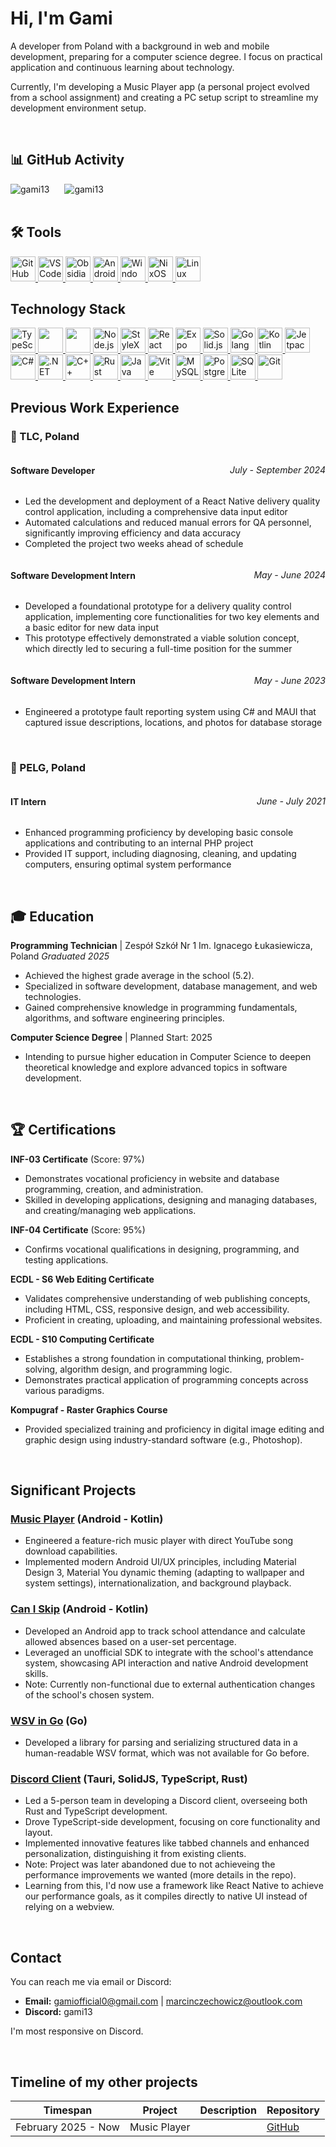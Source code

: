 # Hi, I'm Gami

A developer from Poland with a background in web and mobile development, preparing for a computer science degree. I focus on practical application and continuous learning about technology.

Currently, I'm developing a Music Player app (a personal project evolved from a school assignment) and creating a PC setup script to streamline my development environment setup.

<br>


## 📊 GitHub Activity
<div>
<img src="https://github-readme-streak-stats.herokuapp.com/?user=Gami13&theme=transparent&hide_border=false" alt="gami13" style="margin-right: 20px;" />
<img src="https://github-readme-stats.vercel.app/api/top-langs/?username=Gami13&layout=compact&theme=transparent&hide=html,css,powershell&langs_count=8" alt="gami13" />
</div>

<br>


## 🛠️ Tools
<!-- Github -->
<a href="https://github.com" target="_blank"> 
<img alt="GitHub" src="https://custom-icon-badges.demolab.com/badge/GitHub-181717.svg?style=flat-square&logo=github" height="40"/>
</a> 
<!-- VSCode -->
<a href="https://code.visualstudio.com/" target="_blank"> 
<img src="https://custom-icon-badges.demolab.com/badge/VSCode-001d30.svg?style=flat-square&logo=vscodeColored" alt="VSCode"  height="40"/> 
</a> 
<!-- Obsidian -->
<a href="https://obsidian.md/" target="_blank"> 
<img src="https://custom-icon-badges.demolab.com/badge/Obsidian-381a6d.svg?style=flat-square&logo=obsidianColored" alt="Obsidian"  height="40"/> 
</a>
<!-- Android Studio -->
<a href="https://developer.android.com/studio" target="_blank"> 
<img src="https://custom-icon-badges.demolab.com/badge/Android%20Studio-gray.svg?style=flat-square&logo=androidStudioColored" height="40"  alt="Android Studio" />
</a>
<!-- Windows -->
<a href="https://www.microsoft.com/en-us/windows" target="_blank">
<img src="https://custom-icon-badges.demolab.com/badge/Windows-0078D4.svg?style=flat-square&logo=windows11&logoColor=white" height="40"  alt="Windows" />
</a>
<!-- NixOS -->
<a href="https://nixos.org/" target="_blank">
<img src="https://custom-icon-badges.demolab.com/badge/NixOS-13254a.svg?style=flat-square&logo=nixOSColored" height="40"  alt="NixOS" />
</a>
<!-- Linux -->
<a href="https://www.kernel.org/" target="_blank">
<img src="https://custom-icon-badges.demolab.com/badge/Linux-FCC624.svg?style=flat-square&logo=linux&logoColor=black" height="40"  alt="Linux" />
</a>

<br>


## Technology Stack
<!-- Typescript -->
<a href="https://www.typescriptlang.org/" target="_blank">
<img src="https://custom-icon-badges.demolab.com/badge/TypeScript-0b1a2c.svg?style=flat-square&logo=TypeScript" height="40"  alt="TypeScript"/>
</a>
<!-- CSS -->
<a href="https://www.w3.org/Style/CSS/Overview.en.html" target="_blank">
<img src="https://custom-icon-badges.demolab.com/badge/CSS-072842.svg?style=flat-square&logo=css3" height="40" />
</a>
<!-- HTML -->
<a href="https://html.spec.whatwg.org/multipage/" target="_blank">
<img src="https://custom-icon-badges.demolab.com/badge/HTML-7d2b14.svg?style=flat-square&logo=htmlColored" height="40" />
</a>
<!-- Node.js -->
<a href="https://nodejs.org/" target="_blank">
<img src="https://custom-icon-badges.demolab.com/badge/Node.js-339933.svg?style=flat-square&logo=node.js&logoColor=fff" height="40"  alt="Node.js"/>
</a>
<!-- StyleX -->
<a href="https://stylex.com/" target="_blank">
<img src="https://custom-icon-badges.demolab.com/badge/Stylex-181717.svg?style=flat-square&logo=stylex" height="40"  alt="StyleX"/>
</a>
<!-- React -->
<a href="https://reactjs.org/" target="_blank">
<img src="https://custom-icon-badges.demolab.com/badge/React-181717.svg?style=flat-square&logo=react&logoColor=%2361DAFB" height="40"  alt="React"/>
</a>
<!-- Expo (React Native)-->
<a href="https://expo.dev/" target="_blank">
<img src="https://custom-icon-badges.demolab.com/badge/Expo-181717.svg?style=flat-square&logo=expo&logoColor=fff" height="40"  alt="Expo (React Native)"/>
</a>
<!-- Solid.js -->
<a href="https://solidjs.com/" target="_blank">
<img src="https://custom-icon-badges.demolab.com/badge/Solid.js-1d3148.svg?style=flat-square&logo=solidjs" height="40"  alt="Solid.js"/>
</a>
<!-- Golang -->
<a href="https://golang.org/" target="_blank">
<img src="https://custom-icon-badges.demolab.com/badge/Go-00ADD8.svg?style=flat-square&logo=gopher" height="40"  alt="Golang"/>
</a>
<!-- Kotlin -->
<a href="https://kotlinlang.org/" target="_blank">
<img src="https://custom-icon-badges.demolab.com/badge/Kotlin-472e63.svg?style=flat-square&logo=kotlinColored" height="40"  alt="Kotlin" />
</a>
<!-- Jetpack Compose -->
<a href="https://developer.android.com/jetpack/compose" target="_blank">
<img src="https://custom-icon-badges.demolab.com/badge/Jetpack%20Compose-010b0f.svg?style=flat-square&logo=jetpackComposeColored" height="40"  alt="Jetpack Compose" />
</a>
<!-- C# -->
<a href="https://dotnet.microsoft.com/en-us/apps/aspnet" target="_blank">
<img src="https://custom-icon-badges.demolab.com/badge/C%23-239120.svg?style=flat-square&logo=csharpColored" height="40"  alt="C#" />
</a>
<!-- .NET -->
<a href="https://dotnet.microsoft.com/en-us/" target="_blank">
<img src="https://custom-icon-badges.demolab.com/badge/.NET-512BD4.svg?style=flat-square&logo=.net&logoColor=fff" height="40"  alt=".NET" />
</a>
<!-- C++ -->
<a href="https://isocpp.org/" target="_blank">
<img src="https://custom-icon-badges.demolab.com/badge/C++-003b69.svg?style=flat-square&logo=cpp" height="40"  alt="C++" />
</a>
<!-- Rust -->
<a href="https://www.rust-lang.org/" target="_blank">
<img src="https://custom-icon-badges.demolab.com/badge/Rust-762400.svg?style=flat-square&logo=rust" height="40"  alt="Rust" />
</a>
<!-- Java -->
<a href="https://www.java.com/" target="_blank">
<img src="https://custom-icon-badges.demolab.com/badge/Java-979593.svg?style=flat-square&logo=javaColored" height="40"  alt="Java" />
</a>
<!-- Vite -->
<a href="https://vitejs.dev/" target="_blank">
<img src="https://custom-icon-badges.demolab.com/badge/Vite-5056cc.svg?style=flat-square&logo=vitecolored" height="40"  alt="Vite" />
</a>
<!-- MySQL -->
<a href="https://www.mysql.com/" target="_blank">
<img src="https://custom-icon-badges.demolab.com/badge/MySQL-4479A1.svg?style=flat-square&logo=mysql&logoColor=fff" height="40"  alt="MySQL" />
</a>
<!-- PostgreSQL -->
<a href="https://www.postgresql.org/" target="_blank">
<img src="https://custom-icon-badges.demolab.com/badge/PostgreSQL-336791.svg?style=flat-square&logo=postgreSQL&logoColor=fff" height="40"  alt="PostgreSQL" />
</a>
<!-- SQLite -->
<a href="https://www.sqlite.org/" target="_blank">
<img src="https://custom-icon-badges.demolab.com/badge/SQLite-555555.svg?style=flat-square&logo=sqlitecolored" height="40"  alt="SQLite" />
</a>
<!-- Git -->
<a href="https://git-scm.com/" target="_blank">
<img src="https://custom-icon-badges.demolab.com/badge/Git-555555.svg?style=flat-square&logo=git" height="40"  alt="Git" />
</a>

<br>


## Previous Work Experience

### 🏢 TLC, Poland
<div style="display: flex; justify-content: space-between; align-items: center;">
    <h4 style="font-size: 1em;">Software Developer</h4>
    <span style="text-align: end;"><i>July - September 2024</i></span>
</div>

- Led the development and deployment of a React Native delivery quality control application, including a comprehensive data input editor
- Automated calculations and reduced manual errors for QA personnel, significantly improving efficiency and data accuracy
- Completed the project two weeks ahead of schedule

<div style="display: flex; justify-content: space-between; align-items: center;">
    <h4 style="font-size: 1em;">Software Development Intern</h4>
    <span style="text-align: end;"><i>May - June 2024</i></span>
</div>

- Developed a foundational prototype for a delivery quality control application, implementing core functionalities for two key elements and a basic editor for new data input
- This prototype effectively demonstrated a viable solution concept, which directly led to securing a full-time position for the summer

<div style="display: flex; justify-content: space-between; align-items: center;">
    <h4 style="font-size: 1em;">Software Development Intern</h4>
    <span style="text-align: end;"><i>May - June 2023</i></span>
</div>

- Engineered a prototype fault reporting system using C# and MAUI that captured issue descriptions, locations, and photos for database storage

<br>

### 🏢 PELG, Poland
<div style="display: flex; justify-content: space-between; align-items: center;">
    <h4 style="font-size: 1em;">IT Intern</h4>
    <span style="text-align: end;"><i>June - July 2021</i></span>
</div>

- Enhanced programming proficiency by developing basic console applications and contributing to an internal PHP project
- Provided IT support, including diagnosing, cleaning, and updating computers, ensuring optimal system performance

<br>


## 🎓 Education
**Programming Technician** | Zespół Szkół Nr 1 Im. Ignacego Łukasiewicza, Poland
*Graduated 2025*

- Achieved the highest grade average in the school (5.2).
- Specialized in software development, database management, and web technologies.
- Gained comprehensive knowledge in programming fundamentals, algorithms, and software engineering principles.

**Computer Science Degree** | Planned Start: 2025
- Intending to pursue higher education in Computer Science to deepen theoretical knowledge and explore advanced topics in software development.

<br>

## 🏆 Certifications
**INF-03 Certificate** (Score: 97%)
- Demonstrates vocational proficiency in website and database programming, creation, and administration.
- Skilled in developing applications, designing and managing databases, and creating/managing web applications.

**INF-04 Certificate** (Score: 95%)
- Confirms vocational qualifications in designing, programming, and testing applications.

**ECDL - S6 Web Editing Certificate**
- Validates comprehensive understanding of web publishing concepts, including HTML, CSS, responsive design, and web accessibility.
- Proficient in creating, uploading, and maintaining professional websites.

**ECDL - S10 Computing Certificate**
- Establishes a strong foundation in computational thinking, problem-solving, algorithm design, and programming logic.
- Demonstrates practical application of programming concepts across various paradigms.

**Kompugraf - Raster Graphics Course**
- Provided specialized training and proficiency in digital image editing and graphic design using industry-standard software (e.g., Photoshop).

<br>

## Significant Projects
### [**Music Player**](https://github.com/Gami13/MusicPlayer) (Android - Kotlin)
- Engineered a feature-rich music player with direct YouTube song download capabilities.
- Implemented modern Android UI/UX principles, including Material Design 3, Material You dynamic theming (adapting to wallpaper and system settings), internationalization, and background playback.


### [**Can I Skip**](https://github.com/Gami13/can-i-skip) (Android - Kotlin)
- Developed an Android app to track school attendance and calculate allowed absences based on a user-set percentage.
- Leveraged an unofficial SDK to integrate with the school's attendance system, showcasing API interaction and native Android development skills.
- Note: Currently non-functional due to external authentication changes of the school's chosen system.

### [**WSV in Go**](https://github.com/Gami13/WSV-golang) (Go)
- Developed a library for parsing and serializing structured data in a human-readable WSV format, which was not available for Go before.


### [**Discord Client**](https://github.com/ErisTeam/Strife) (Tauri, SolidJS, TypeScript, Rust)
- Led a 5-person team in developing a Discord client, overseeing both Rust and TypeScript development.
- Drove TypeScript-side development, focusing on core functionality and layout.
- Implemented innovative features like tabbed channels and enhanced personalization, distinguishing it from existing clients.
- Note: Project was later abandoned due to not achieveing the performance improvements we wanted (more details in the repo).
- Learning from this, I'd now use a framework like React Native to achieve our performance goals, as it compiles directly to native UI instead of relying on a webview.

<br>


## Contact
You can reach me via email or Discord:

-   **Email:** [gamiofficial0@gmail.com](mailto:gamiofficial0@gmail.com) | [marcinczechowicz@outlook.com](mailto:marcinczechowicz@outlook.com)
-   **Discord:** gami13

I'm most responsive on Discord.

<br>


## Timeline of my other projects
| Timespan            | Project      | Description | Repository                                      |
| ------------------- | ------------ | ----------- | ----------------------------------------------- |
| February 2025 - Now | Music Player |             | [GitHub](https://github.com/Gami13/MusicPlayer) |
